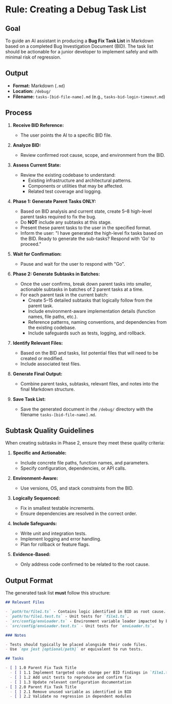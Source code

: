 # Rule: Creating a Debug Task List

## Goal

To guide an AI assistant in producing a **Bug Fix Task List** in Markdown based on a completed Bug Investigation Document (BID). The task list should be actionable for a junior developer to implement safely and with minimal risk of regression.

## Output

- **Format:** Markdown (`.md`)
- **Location:** `/debug/`
- **Filename:** `tasks-[bid-file-name].md` (e.g., `tasks-bid-login-timeout.md`)

## Process

1. **Receive BID Reference:**
   - The user points the AI to a specific BID file.

2. **Analyze BID:**
   - Review confirmed root cause, scope, and environment from the BID.

3. **Assess Current State:**
   - Review the existing codebase to understand:
     - Existing infrastructure and architectural patterns.
     - Components or utilities that may be affected.
     - Related test coverage and logging.

4. **Phase 1: Generate Parent Tasks ONLY:**
   - Based on BID analysis and current state, create 5–8 high-level parent tasks required to fix the bug.
   - Do **NOT** include any subtasks at this stage.
   - Present these parent tasks to the user in the specified format.
   - Inform the user: "I have generated the high-level fix tasks based on the BID. Ready to generate the sub-tasks? Respond with 'Go' to proceed."

5. **Wait for Confirmation:**
   - Pause and wait for the user to respond with "Go".

6. **Phase 2: Generate Subtasks in Batches:**
   - Once the user confirms, break down parent tasks into smaller, actionable subtasks in batches of 2 parent tasks at a time.
   - For each parent task in the current batch:
     - Create 5–15 detailed subtasks that logically follow from the parent task.
     - Include environment-aware implementation details (function names, file paths, etc.).
     - Reference patterns, naming conventions, and dependencies from the existing codebase.
     - Include safeguards such as tests, logging, and rollback.

7. **Identify Relevant Files:**
   - Based on the BID and tasks, list potential files that will need to be created or modified.
   - Include associated test files.

8. **Generate Final Output:**
   - Combine parent tasks, subtasks, relevant files, and notes into the final Markdown structure.

9. **Save Task List:**
   - Save the generated document in the `/debug/` directory with the filename `tasks-[bid-file-name].md`.

## Subtask Quality Guidelines

When creating subtasks in Phase 2, ensure they meet these quality criteria:

1. **Specific and Actionable:**
   - Include concrete file paths, function names, and parameters.
   - Specify configuration, dependencies, or API calls.

2. **Environment-Aware:**
   - Use versions, OS, and stack constraints from the BID.

3. **Logically Sequenced:**
   - Fix in smallest testable increments.
   - Ensure dependencies are resolved in the correct order.

4. **Include Safeguards:**
   - Write unit and integration tests.
   - Implement logging and error handling.
   - Plan for rollback or feature flags.

5. **Evidence-Based:**
   - Only address code confirmed to be related to the root cause.

## Output Format

The generated task list **must** follow this structure:

```markdown
## Relevant Files

- `path/to/file1.ts` - Contains logic identified in BID as root cause.
- `path/to/file1.test.ts` - Unit tests for `file1.ts`.
- `src/config/envLoader.ts` - Environment variable loader impacted by bug.
- `src/config/envLoader.test.ts` - Unit tests for `envLoader.ts`.

### Notes

- Tests should typically be placed alongside their code files.
- Use `npx jest [optional/path]` or equivalent to run tests.

## Tasks

- [ ] 1.0 Parent Fix Task Title
  - [ ] 1.1 Implement targeted code change per BID findings in `file1.ts`
  - [ ] 1.2 Add unit tests to reproduce and confirm fix
  - [ ] 1.3 Update relevant configuration documentation
- [ ] 2.0 Parent Fix Task Title
  - [ ] 2.1 Remove unused variable as identified in BID
  - [ ] 2.2 Validate no regression in dependent modules
